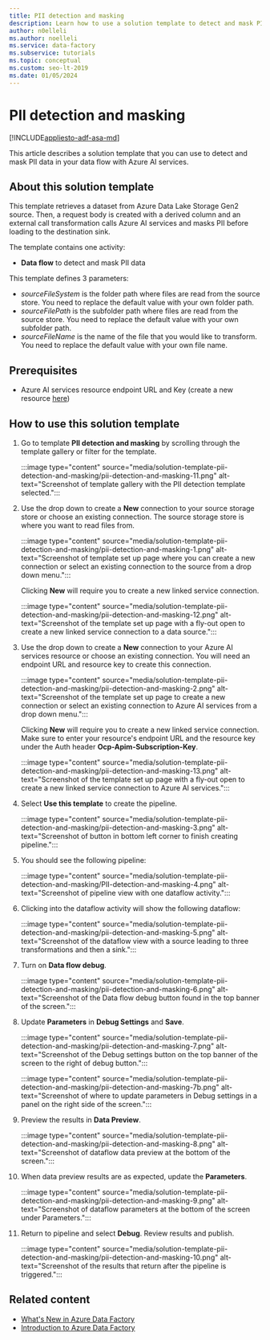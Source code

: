 ```yaml
---
title: PII detection and masking
description: Learn how to use a solution template to detect and mask PII data using Azure Data Factory.
author: n0elleli
ms.author: noelleli
ms.service: data-factory
ms.subservice: tutorials
ms.topic: conceptual
ms.custom: seo-lt-2019
ms.date: 01/05/2024
---
```


# PII detection and masking

[!INCLUDE[appliesto-adf-asa-md](includes/appliesto-adf-asa-md.md)]

This article describes a solution template that you can use to detect and mask PII data in your data flow with Azure AI services. 

## About this solution template

This template retrieves a dataset from Azure Data Lake Storage Gen2 source. Then, a request body is created with a derived column and an external call transformation calls Azure AI services and masks PII before loading to the destination sink. 

The template contains one activity: 
-  **Data flow** to detect and mask PII data

This template defines 3 parameters: 
-  *sourceFileSystem* is the folder path where files are read from the source store. You need to replace the default value with your own folder path.
-  *sourceFilePath* is the subfolder path where files are read from the source store. You need to replace the default value with your own subfolder path.
-  *sourceFileName* is the name of the file that you would like to transform. You need to replace the default value with your own file name.

## Prerequisites

*  Azure AI services resource endpoint URL and Key (create a new resource [here](https://portal.azure.com/#create/Microsoft.CognitiveServicesTextAnalytics))

## How to use this solution template

1. Go to template **PII detection and masking** by scrolling through the template gallery or filter for the template. 

	:::image type="content" source="media/solution-template-pii-detection-and-masking/pii-detection-and-masking-11.png" alt-text="Screenshot of template gallery with the PII detection template selected.":::

2. Use the drop down to create a **New** connection to your source storage store or choose an existing connection. The source storage store is where you want to read files from.

	:::image type="content" source="media/solution-template-pii-detection-and-masking/pii-detection-and-masking-1.png" alt-text="Screenshot of template set up page where you can create a new connection or select an existing connection to the source from a drop down menu.":::
	
    Clicking **New** will require you to create a new linked service connection. 
	
	:::image type="content" source="media/solution-template-pii-detection-and-masking/pii-detection-and-masking-12.png" alt-text="Screenshot of the template set up page with a fly-out open to create a new linked service connection to a data source.":::

3. Use the drop down to create a **New** connection to your Azure AI services resource or choose an existing connection. You will need an endpoint URL and resource key to create this connection. 

	:::image type="content" source="media/solution-template-pii-detection-and-masking/pii-detection-and-masking-2.png" alt-text="Screenshot of the template set up page to create a new connection or select an existing connection to Azure AI services from a drop down menu.":::
	
   Clicking **New** will require you to create a new linked service connection. Make sure to enter your resource's endpoint URL and the resource key under the Auth header **Ocp-Apim-Subscription-Key**. 
   
   :::image type="content" source="media/solution-template-pii-detection-and-masking/pii-detection-and-masking-13.png" alt-text="Screenshot of the template set up page with a fly-out open to create a new linked service connection to Azure AI services.":::
   

4. Select **Use this template** to create the pipeline. 

	:::image type="content" source="media/solution-template-pii-detection-and-masking/pii-detection-and-masking-3.png" alt-text="Screenshot of button in bottom left corner to finish creating pipeline.":::

5. You should see the following pipeline: 

	:::image type="content" source="media/solution-template-pii-detection-and-masking/PII-detection-and-masking-4.png" alt-text="Screenshot of pipeline view with one dataflow activity.":::

6. Clicking into the dataflow activity will show the following dataflow: 

	:::image type="content" source="media/solution-template-pii-detection-and-masking/pii-detection-and-masking-5.png" alt-text="Screenshot of the dataflow view with a source leading to three transformations and then a sink.":::

7. Turn on **Data flow debug**. 

	:::image type="content" source="media/solution-template-pii-detection-and-masking/pii-detection-and-masking-6.png" alt-text="Screenshot of the Data flow debug button found in the top banner of the screen.":::

8. Update **Parameters** in **Debug Settings** and **Save**. 

	:::image type="content" source="media/solution-template-pii-detection-and-masking/pii-detection-and-masking-7.png" alt-text="Screenshot of the Debug settings button on the top banner of the screen to the right of debug button.":::
  
	:::image type="content" source="media/solution-template-pii-detection-and-masking/pii-detection-and-masking-7b.png" alt-text="Screenshot of where to update parameters in Debug settings in a panel on the right side of the screen.":::

9. Preview the results in **Data Preview**. 

	:::image type="content" source="media/solution-template-pii-detection-and-masking/pii-detection-and-masking-8.png" alt-text="Screenshot of dataflow data preview at the bottom of the screen.":::
  
10. When data preview results are as expected, update the **Parameters**.

	:::image type="content" source="media/solution-template-pii-detection-and-masking/pii-detection-and-masking-9.png" alt-text="Screenshot of dataflow parameters at the bottom of the screen under Parameters.":::

11. Return to pipeline and select **Debug**. Review results and publish. 

	:::image type="content" source="media/solution-template-pii-detection-and-masking/pii-detection-and-masking-10.png" alt-text="Screenshot of the results that return after the pipeline is triggered.":::

## Related content

- [What's New in Azure Data Factory](whats-new.md)
- [Introduction to Azure Data Factory](introduction.md)
